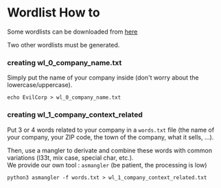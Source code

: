 # Wordlist How to
Some wordlists can be downloaded from [here](https://bonny.astar.org/wordlist.zip)  

Two other wordlists must be generated.  

### creating wl_0_company_name.txt
Simply put the name of your company inside (don't worry about the lowercase/uppercase).
```
echo EvilCorp > wl_0_company_name.txt
```

### creating wl_1_company_context_related
Put 3 or 4 words related to your company in a `words.txt` file (the name of your company, your ZIP code, the town of the company, what it sells, ...).  

Then, use a mangler to derivate and combine these words with common variations (l33t, mix case, special char, etc.).  
We provide our own tool : `asmangler` (be patient, the processing is low)
```
python3 asmangler -f words.txt > wl_1_company_context_related.txt
```
